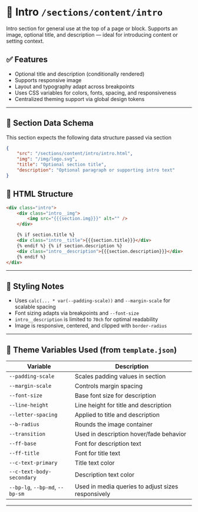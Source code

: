 # 📂 Intro `/sections/content/intro`

Intro section for general use at the top of a page or block. Supports an image, optional title, and description — ideal for introducing content or setting context.

## ✅ Features

-   Optional title and description (conditionally rendered)
-   Supports responsive image
-   Layout and typography adapt across breakpoints
-   Uses CSS variables for colors, fonts, spacing, and responsiveness
-   Centralized theming support via global design tokens

---

## 🧾 Section Data Schema

This section expects the following data structure passed via section

```json
{
	"src": "/sections/content/intro/intro.html",
	"img": "/img/logo.svg",
	"title": "Optional section title",
	"description": "Optional paragraph or supporting intro text"
}
```

## 🧱 HTML Structure

```html
<div class="intro">
	<div class="intro__img">
		<img src="{{{section.img}}}" alt="" />
	</div>

	{% if section.title %}
	<div class="intro__title">{{{section.title}}}</div>
	{% endif %} {% if section.description %}
	<div class="intro__description">{{{section.description}}}</div>
	{% endif %}
</div>
```

---

## 🎨 Styling Notes

-   Uses `calc(... * var(--padding-scale))` and `--margin-scale` for scalable spacing
-   Font sizing adapts via breakpoints and `--font-size`
-   `intro__description` is limited to `70ch` for optimal readability
-   Image is responsive, centered, and clipped with `border-radius`

---

## 🧩 Theme Variables Used (from `template.json`)

| Variable                        | Description                                        |
| ------------------------------- | -------------------------------------------------- |
| `--padding-scale`               | Scales padding values in section                   |
| `--margin-scale`                | Controls margin spacing                            |
| `--font-size`                   | Base font size for description                     |
| `--line-height`                 | Line height for title and description              |
| `--letter-spacing`              | Applied to title and description                   |
| `--b-radius`                    | Rounds the image container                         |
| `--transition`                  | Used in description hover/fade behavior            |
| `--ff-base`                     | Font for description text                          |
| `--ff-title`                    | Font for title text                                |
| `--c-text-primary`              | Title text color                                   |
| `--c-text-body-secondary`       | Description text color                             |
| `--bp-lg`, `--bp-md`, `--bp-sm` | Used in media queries to adjust sizes responsively |

---
